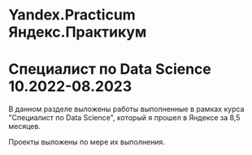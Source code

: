 # Yandex.Practicum Яндекс.Практикум
# <b>Специалист по Data Science 10.2022-08.2023</b>

В данном разделе выложены работы выполненные в рамках курса "Специалист по Data Science", который я прошел в Яндексе за 8,5 месяцев.

Проекты выложены по мере их выполнения.
